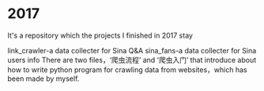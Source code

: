 # 2017
It's a repository which the projects I finished in 2017 stay 

link_crawler-a data collecter for Sina Q&A
sina_fans-a data collecter for Sina users info
There are two files，‘爬虫流程’ and ‘爬虫入门’ that introduce about how to write python program for crawling data from websites，which has been made by myself. 
